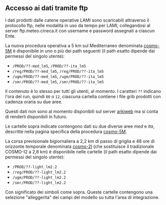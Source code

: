 ## Accesso ai dati tramite ftp

I dati prodotti dalle catene operative LAMI sono scaricabili
attraverso il protocollo ftp, nelle modalità in uso da tempo per LAMI,
collegandosi al server ftp.meteo.cineca.it con username e password
assegnati a ciascun Ente.

La nuova procedura operativa a 5 km sul Mediterraneo denominata
[cosmo-5M](cosmo-5M) è disponibile in uno o più dei path seguenti (il
path esatto dipende dai permessi del singolo utente):

-   `/PROD/??-med_lm5`, `/PROD/??-ita_lm5`
-   `/reg/PROD/??-med_lm5`, `/reg/PROD/??-ita_lm5`
-   `/ugm/PROD/??-med_lm5`, `/ugm/PROD/??-ita_lm5`
-   `/smr/PROD/??-med_lm5`, `/smr/PROD/??-ita_lm5`

Il contenuto è lo stesso per tutti gli utenti, al momento. I caratteri
`??` indicano l'ora del run, quindi `00` o `12`, ciascuna cartella
contiene i file grib prodotti con cadenza oraria su due aree.

Questi dati non sono al momento disponibili sul server
[arkiweb](arkiweb) ma si conta di renderli disponibili in futuro.

Le cartelle sopra indicate contengono dati su due diverse aree *med* e
*ita*, descritte nella pagina specifica della procedura
[cosmo-5M](cosmo-5M).

La corsa previsionale bigiornaliera a 2,2 km di passo di griglia e 48
ore di orizzonte temporale denominata [cosmo-2I](cosmo-2I) (che
sostituisce il tradizionale COSMO-I2 a 2,8 km) è disponibile nelle
cartelle (il path esatto dipende dai permessi del singolo utente):

-   `/PROD/??-light_lm2.2`
-   `/reg/PROD/??-light_lm2.2`
-   `/ugm/PROD/??-light_lm2.2`
-   `/smr/PROD/??-light_lm2.2`

Con significato dei simboli come sopra. Queste cartelle contengono una
selezione "alleggerita" dei campi del modello su tutta l'area di
integrazione.
